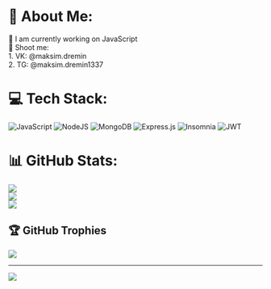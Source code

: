 # 💫 About Me:
🔭 I am currently working on JavaScript<br>💬 Shoot me:<br>1.  VK: @maksim.dremin<br>      2. TG: @maksim.dremin1337<br>


# 💻 Tech Stack:
![JavaScript](https://img.shields.io/badge/javascript-%23323330.svg?style=for-the-badge&logo=javascript&logoColor=%23F7DF1E) ![NodeJS](https://img.shields.io/badge/node.js-6DA55F?style=for-the-badge&logo=node.js&logoColor=white) ![MongoDB](https://img.shields.io/badge/MongoDB-%234ea94b.svg?style=for-the-badge&logo=mongodb&logoColor=white) ![Express.js](https://img.shields.io/badge/express.js-%23404d59.svg?style=for-the-badge&logo=express&logoColor=%2361DAFB) ![Insomnia](https://img.shields.io/badge/Insomnia-black?style=for-the-badge&logo=insomnia&logoColor=5849BE) ![JWT](https://img.shields.io/badge/JWT-black?style=for-the-badge&logo=JSON%20web%20tokens)

# 📊 GitHub Stats:
![](https://github-readme-stats.vercel.app/api?username=dreminDev&theme=material-palenight&hide_border=false&include_all_commits=true&count_private=false)<br/>
![](https://github-readme-streak-stats.herokuapp.com/?user=dreminDev&theme=material-palenight&hide_border=false)<br/>
![](https://github-readme-stats.vercel.app/api/top-langs/?username=dreminDev&theme=material-palenight&hide_border=false&include_all_commits=true&count_private=false&layout=compact)

## 🏆 GitHub Trophies
![](https://github-profile-trophy.vercel.app/?username=dreminDev&theme=nord&no-frame=false&no-bg=false&margin-w=4)

---
[![](https://visitcount.itsvg.in/api?id=dreminDev&icon=2&color=1)](https://visitcount.itsvg.in)